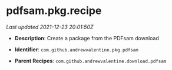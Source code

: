 # pdfsam.pkg.recipe

_Last updated 2021-12-23 20:01:50Z_

- **Description**: Create a package from the PDFsam download

- **Identifier**: `com.github.andrewvalentine.pkg.pdfsam`

- **Parent Recipes**: `com.github.andrewvalentine.download.pdfsam`
